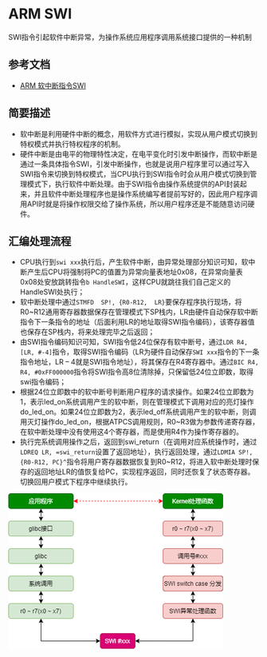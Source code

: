 # ARM SWI

SWI指令引起软件中断异常，为操作系统应用程序调用系统接口提供的一种机制

## 参考文档

* [ARM 软中断指令SWI](https://blog.csdn.net/zqixiao_09/article/details/50776191)

## 简要描述

* 软中断是利用硬件中断的概念，用软件方式进行模拟，实现从用户模式切换到特权模式并执行特权程序的机制。
* 硬件中断是由电平的物理特性决定，在电平变化时引发中断操作，而软中断是通过一条具体指令SWI，引发中断操作，也就是说用户程序里可以通过写入SWI指令来切换到特权模式，当CPU执行到SWI指令时会从用户模式切换到管理模式下，执行软件中断处理。由于SWI指令由操作系统提供的API封装起来，并且软件中断处理程序也是操作系统编写者提前写好的，因此用户程序调用API时就是将操作权限交给了操作系统，所以用户程序还是不能随意访问硬件。

## 汇编处理流程

* CPU执行到`swi xxx`执行后，产生软件中断，由异常处理部分知识可知，软中断产生后CPU将强制将PC的值置为异常向量表地址0x08，在异常向量表0x08处安放跳转指令`b HandleSWI`，这样CPU就跳往我们自己定义的HandleSWI处执行；
* 软中断处理中通过`STMFD  SP!, {R0-R12,  LR}`要保存程序执行现场，将R0~R12通用寄存器数据保存在管理模式下SP栈内，LR由硬件自动保存软中断指令下一条指令的地址（后面利用LR的地址取得SWI指令编码），该寄存器值也保存在SP栈内，将来处理完毕之后返回；
* 由SWI指令编码知识可知，SWI指令低24位保存有软中断号，通过`LDR R4, [LR, #-4]`指令，取得SWI指令编码（LR为硬件自动保存`SWI xxx`指令的下一条指令地址，LR – 4就是SWI指令地址），将其保存在R4寄存器中。通过`BIC R4, R4, #0xFF000000`指令将SWI指令高8位清除掉，只保留低24位立即数，取得swi指令编码；
* 根据24位立即数中的软中断号判断用户程序的请求操作。如果24位立即数为1，表示led_on系统调用产生的软中断，则在管理模式下调用对应的亮灯操作do_led_on。如果24位立即数为2，表示led_off系统调用产生的软中断，则调用灭灯操作do_led_on，根据ATPCS调用规则，R0~R3做为参数传递寄存器，在软中断处理中没有使用这4个寄存器，而是使用R4作为操作寄存器的。
* 执行完系统调用操作之后，返回到swi_return（在调用对应系统操作时，通过`LDREQ LR, =swi_return`设置了返回地址），执行返回处理，通过`LDMIA SP!, {R0-R12, PC}^`指令将用户寄存器数据恢复到R0~R12，将进入软中断处理时保存的返回地址LR的值恢复给PC，实现程序返回，同时还恢复了状态寄存器。切换回用户模式下程序中继续执行。

![ARM_CPU-SWI.png](images/ARM_CPU-SWI.png)
